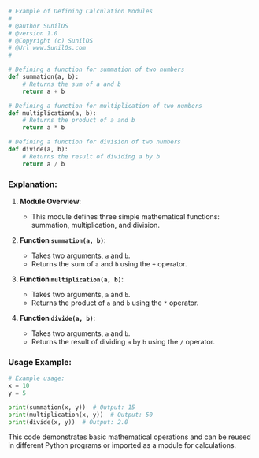 ```python
# Example of Defining Calculation Modules 
#
# @author SunilOS  
# @version 1.0
# @Copyright (c) SunilOS  
# @Url www.SunilOs.com 
#

# Defining a function for summation of two numbers
def summation(a, b):  
    # Returns the sum of a and b
    return a + b  

# Defining a function for multiplication of two numbers
def multiplication(a, b):  
    # Returns the product of a and b
    return a * b  

# Defining a function for division of two numbers
def divide(a, b):  
    # Returns the result of dividing a by b
    return a / b
```

### Explanation:

1. **Module Overview**:
   - This module defines three simple mathematical functions: summation, multiplication, and division.

2. **Function `summation(a, b)`**:
   - Takes two arguments, `a` and `b`.
   - Returns the sum of `a` and `b` using the `+` operator.

3. **Function `multiplication(a, b)`**:
   - Takes two arguments, `a` and `b`.
   - Returns the product of `a` and `b` using the `*` operator.

4. **Function `divide(a, b)`**:
   - Takes two arguments, `a` and `b`.
   - Returns the result of dividing `a` by `b` using the `/` operator.

### Usage Example:

```python
# Example usage:
x = 10
y = 5

print(summation(x, y))  # Output: 15
print(multiplication(x, y))  # Output: 50
print(divide(x, y))  # Output: 2.0
```

This code demonstrates basic mathematical operations and can be reused in different Python programs or imported as a module for calculations.
